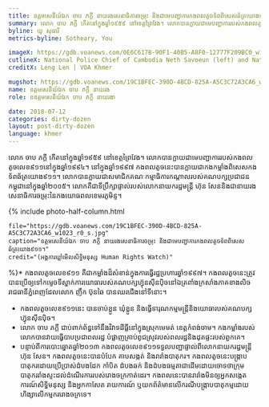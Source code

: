 ```yaml
---
title: ឧត្តម​សេនីយ៍ឯក ចាប ភក្តី នាយរង​សេនាធិការ​ចម្រុះ​ និង​ជា​មេបញ្ជាការ​កងពលតូច​ទ័ព​ពិសេស​ឆ័ត្រយោង​៩១១
summary: លោក ចាប ភក្តី កើត​នៅ​ក្នុង​ឆ្នាំ​១៩៥៩ នៅ​ខេត្ត​ព្រៃវែង។ លោក​បាន​ក្លាយ​ជា​មេបញ្ជាការ​របស់​កង​ពលតូច​លេខ​៩១១​នៅ​ក្នុង​ឆ្នាំ​១៩៩៤។ នៅ​ក្នុង​ឆ្នាំ​១៩៩៧ កងពល​តូច​នេះ​បាន​ក្លាយ​ជា​កង​កម្លាំង​ពិសេស​កង​ទ័ព​ឆ័ត្រ​យោង​៩១១។ លោក​បាន​ក្លាយ​ជា​សមាជិក​គណៈកម្មាធិការ​កណ្តាល​របស់​គណបក្ស​ប្រជាជន​កម្ពុជា​នៅ​ក្នុង​ឆ្នាំ​២០០៥។ លោក​គឺ​ជា​ទី​ប្រឹក្សា​ផ្ទាល់របស់​លោក​នាយក​រដ្ឋមន្រ្តី​ ហ៊ុន សែន​ និង​ជា​នាយរង​សេនា​ធិការ​ចម្រុះ​នៃ​កង​យោធពល​ខេមរ​ភូមិន្ទ។
byline: យូ សុធារី
metrics-byline: Sotheary, You

imageX: https://gdb.voanews.com/0E6C617B-90F1-40B5-A8F0-12777F209BC0_w1023_h575_s.jpg
cutlineX: National Police Chief of Cambodia Neth Savoeun (left) and National Military Police Commander Sao Sokha (right) sit down during a voter registration security meeting at the Ministry of Interior in Phnom Penh on Thursday, August 25, 2016.
creditX: Leng Len | VOA Khmer

mugshot: https://gdb.voanews.com/19C1BFEC-390D-4BCD-825A-A5C3C72A3CA6_w150_h150.jpg
name: ឧត្តម​សេនីយ៍ឯក ចាប ភក្តី នាយរង
role: ឧឧត្តម​សេនីយ៍ឯក ចាប ភក្តី នាយរងា

date: 2018-07-12
categories: dirty-dozen
layout: post-dirty-dozen
language: khmer
---
```


លោក ចាប ភក្តី កើត​នៅ​ក្នុង​ឆ្នាំ​១៩៥៩ នៅ​ខេត្ត​ព្រៃវែង។ លោក​បាន​ក្លាយ​ជា​មេបញ្ជាការ​របស់​កង​ពលតូច​លេខ​៩១១​នៅ​ក្នុង​ឆ្នាំ​១៩៩៤។ នៅ​ក្នុង​ឆ្នាំ​១៩៩៧ កងពល​តូច​នេះ​បាន​ក្លាយ​ជា​កង​កម្លាំង​ពិសេស​កង​ទ័ព​ឆ័ត្រ​យោង​៩១១។ លោក​បាន​ក្លាយ​ជា​សមាជិក​គណៈកម្មាធិការ​កណ្តាល​របស់​គណបក្ស​ប្រជាជន​កម្ពុជា​នៅ​ក្នុង​ឆ្នាំ​២០០៥។ លោក​គឺ​ជា​ទី​ប្រឹក្សា​ផ្ទាល់របស់​លោក​នាយក​រដ្ឋមន្រ្តី​ ហ៊ុន សែន​ និង​ជា​នាយរង​សេនា​ធិការ​ចម្រុះ​នៃ​កង​យោធពល​ខេមរ​ភូមិន្ទ។
 
{% include photo-half-column.html 
 
	file="https://gdb.voanews.com/19C1BFEC-390D-4BCD-825A-A5C3C72A3CA6_w1023_r0_s.jpg"
	caption="ឧត្តម​សេនីយ៍ឯក ចាប ភក្តី នាយរង​សេនាធិការ​ចម្រុះ​ និង​ជា​មេបញ្ជាការ​កងពលតូច​ទ័ព​ពិសេស​ឆ័ត្រយោង​៩១១។"
	credit="(អង្គការឃ្លាំមើលសិទ្ធិមនុស្ស Human Rights Watch)"

%}* កងពល​តូច​លេខ​៩១១ គឺ​ជា​កម្លាំង​ដ៏​សំខាន់​ក្នុង​ការ​ធ្វើ​រដ្ឋប្រហារឆ្នាំ​១៩៩៧។ កងពល​តូច​នេះ​ត្រូវ​បាន​ប្រើ​ឲ្យ​ទៅ​កម្ទេច​ទី​ស្នាក់ការ​យោធា​របស់​គណបក្ស​ហ៊្វុនស៊ីនប៉ិច​នៅ​ឯ​ត្រពាំង​ក្រសាំង​ ភាគ​ខាង​លិច​រាជធានី​ភ្នំពេញ​ដែល​លោក​ ញឹក ប៊ុនឆៃ​ បាន​ឈរ​ជើង​នៅ​ទី​នោះ។
* កងពល​តូច​លេខ​៩១១​នេះ បាន​ចាប់​ខ្លួន​ ឃុំ​ខ្លួន​ និង​ធ្វើ​ទារុណកម្ម​មន្រ្តី​ និង​យោធា​របស់​គណបក្ស​ហ៊្វុនស៊ីនប៉ិច។
* លោក​ ចាប ភក្តី ជាប់​ពាក់ព័ន្ធ​ទៅ​នឹង​វិវាទ​ដី​ធ្លី​នៅ​ក្នុង​ស្រុក​មេមត់ ខេត្ត​កំពង់ចាម។ កង​កម្លាំង​របស់​លោក​បាន​វាយ​ធ្វើ​បាប​ប្រជាពលរដ្ឋ បំផ្លាញ​គ្រាប់​ពូជ​ស្រូវ​របស់​ពលរដ្ឋ​ និង​ដុត​ផ្ទះ​របស់​ពួកគេ។
* បន្ទាប់​ពី​ការ​បោះឆ្នោត​ឆ្នាំ​២០១៣ កងពល​តូច​លេខ​៩១១​ទទួល​បញ្ជា​ផ្ទាល់​ពី​លោក​នាយក​រដ្ឋមន្រ្តី ហ៊ុន សែន។ កងពល​តូច​នេះ​បាន​បំបែក គាប​សង្កត់​ និង​រារាំង​បាតុករ។ កងពល​តូច​នេះ​បង្រ្កាប​បាតុករ​ដោយ​ប្រើប្រាស់​ដំបង​ដែក​ កាំបិត​ ដំបងឆក់​ និង​ដំបង​ធម្មតា​ជា​ដើម​ ដោយ​ចោទ​ថា​ក្រុម​បាតុករ​រាំងស្ទះ​ដល់​ដំណើរ​ការរបស់​រោងចក្រ​កាត់​ដេរ។ កង​ពល​នេះ​បាន​រារាំង​មិន​ឲ្យ​អ្នក​សង្កេតការណ៍​សិទ្ធិ​មនុស្ស​ និង​អ្នក​កាសែត​ រាយការណ៍ ឬ​យក​ព័ត៌មាន​លើ​ករណី​បង្រ្កាប​បាតុកម្ម​ដោយ​ហិង្សា​លើ​កម្មករ​រោងចក្រ​ទេ។